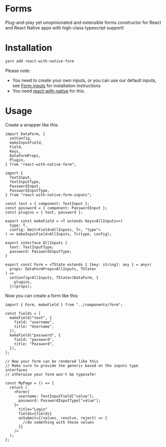 # Forms

Plug-and-play yet unopinionated and extensible forms constructor for React and React Native apps with high-class typescript support!

# Installation

```bash
yarn add react-with-native-form
```

Please note:

- You need to create your own inputs, or you can use our default inputs, see [Form inputs](/react-with-native/form-inputs) for installation instructions
- You need [react-with-native](/react-with-native) for this.

# Usage

Create a wrapper like this:

```tsx
import DataForm, {
  setConfig,
  makeInputField,
  Field,
  Keys,
  DataFormProps,
  Plugin,
} from "react-with-native-form";

import {
  TextInput,
  TextInputType,
  PasswordInput,
  PasswordInputType,
} from "react-with-native-form-inputs";

const text = { component: TextInput };
const password = { component: PasswordInput };
const plugins = { text, password };

export const makeField = <T extends Keys<AllInputs>>(
  type: T,
  config: Omit<Field<AllInputs, T>, "type">
) => makeInputField<AllInputs, T>(type, config);

export interface AllInputs {
  text: TextInputType;
  password: PasswordInputType;
}

export const Form = <TState extends { [key: string]: any } = any>(
  props: DataFormProps<AllInputs, TState>
) =>
  setConfig<AllInputs, TState>(DataForm, {
    plugins,
  })(props);
```

Now you can create a form like this:

```tsx
import { Form, makeField } from "../components/form";

const fields = [
  makeField("text", {
    field: "username",
    title: "Username",
  }),
  makeField("password", {
    field: "password",
    title: "Password",
  }),
];

// Now your form can be rendered like this
// Make sure to provide the generic based on the inputs type interfaces
// otherwise your form won't be typesafe!

const MyPage = () => {
  return (
    <Form<{
      username: TextInputField["value"];
      password: PasswordInputType["value"];
    }>
      title="Login"
      fields={fields}
      onSubmit={(values, resolve, reject) => {
        //do something with those values
      }}
    />
  );
};
```
